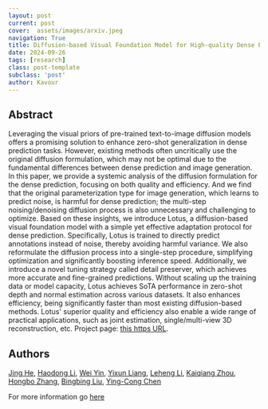 ```yaml
---
layout: post
current: post
cover:  assets/images/arxiv.jpeg
navigation: True
title: Diffusion-based Visual Foundation Model for High-quality Dense Prediction
date: 2024-09-26
tags: [research]
class: post-template
subclass: 'post'
author: Kavour
---
```


<h2> Abstract </h2>

<p> Leveraging the visual priors of pre-trained text-to-image diffusion models offers a promising solution to enhance zero-shot generalization in dense prediction tasks. However, existing methods often uncritically use the original diffusion formulation, which may not be optimal due to the fundamental differences between dense prediction and image generation. In this paper, we provide a systemic analysis of the diffusion formulation for the dense prediction, focusing on both quality and efficiency. And we find that the original parameterization type for image generation, which learns to predict noise, is harmful for dense prediction; the multi-step noising/denoising diffusion process is also unnecessary and challenging to optimize. Based on these insights, we introduce Lotus, a diffusion-based visual foundation model with a simple yet effective adaptation protocol for dense prediction. Specifically, Lotus is trained to directly predict annotations instead of noise, thereby avoiding harmful variance. We also reformulate the diffusion process into a single-step procedure, simplifying optimization and significantly boosting inference speed. Additionally, we introduce a novel tuning strategy called detail preserver, which achieves more accurate and fine-grained predictions. Without scaling up the training data or model capacity, Lotus achieves SoTA performance in zero-shot depth and normal estimation across various datasets. It also enhances efficiency, being significantly faster than most existing diffusion-based methods. Lotus' superior quality and efficiency also enable a wide range of practical applications, such as joint estimation, single/multi-view 3D reconstruction, etc. Project page: <a href='https://lotus3d.github.io/'>this https URL</a>.</p>

<h2> Authors </h2>

<p> <a href="https://arxiv.org/search/cs?searchtype=author&amp;query=He,+J">Jing He</a>, <a href="https://arxiv.org/search/cs?searchtype=author&amp;query=Li,+H">Haodong Li</a>, <a href="https://arxiv.org/search/cs?searchtype=author&amp;query=Yin,+W">Wei Yin</a>, <a href="https://arxiv.org/search/cs?searchtype=author&amp;query=Liang,+Y">Yixun Liang</a>, <a href="https://arxiv.org/search/cs?searchtype=author&amp;query=Li,+L">Leheng Li</a>, <a href="https://arxiv.org/search/cs?searchtype=author&amp;query=Zhou,+K">Kaiqiang Zhou</a>, <a href="https://arxiv.org/search/cs?searchtype=author&amp;query=Zhang,+H">Hongbo Zhang</a>, <a href="https://arxiv.org/search/cs?searchtype=author&amp;query=Liu,+B">Bingbing Liu</a>, <a href="https://arxiv.org/search/cs?searchtype=author&amp;query=Chen,+Y">Ying-Cong Chen</a></p>

<p>For more information go <a href='https://arxiv.org/abs/2409.18124'>here</a></p>